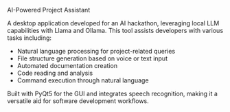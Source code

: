 AI-Powered Project Assistant

A desktop application developed for an AI hackathon, leveraging local LLM capabilities with Llama and Ollama. This tool assists developers with various tasks including:

- Natural language processing for project-related queries
- File structure generation based on voice or text input
- Automated documentation creation
- Code reading and analysis
- Command execution through natural language

Built with PyQt5 for the GUI and integrates speech recognition, making it a versatile aid for software development workflows.
